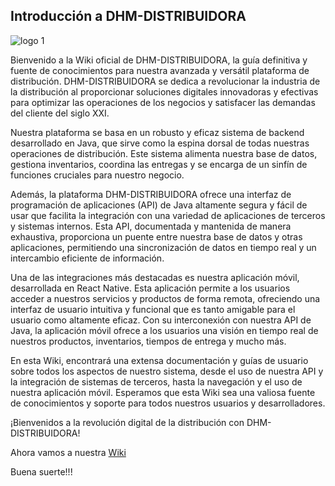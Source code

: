 ## Introducción a DHM-DISTRIBUIDORA

![logo 1](https://github.com/DHM-DISTRIBUIDORA/.github/assets/7370358/5a64bff1-5c8e-4d50-8ad8-de38b5d9897d)


Bienvenido a la Wiki oficial de DHM-DISTRIBUIDORA, la guía definitiva y fuente de conocimientos para nuestra avanzada y versátil plataforma de distribución. DHM-DISTRIBUIDORA se dedica a revolucionar la industria de la distribución al proporcionar soluciones digitales innovadoras y efectivas para optimizar las operaciones de los negocios y satisfacer las demandas del cliente del siglo XXI.


Nuestra plataforma se basa en un robusto y eficaz sistema de backend desarrollado en Java, que sirve como la espina dorsal de todas nuestras operaciones de distribución. Este sistema alimenta nuestra base de datos, gestiona inventarios, coordina las entregas y se encarga de un sinfín de funciones cruciales para nuestro negocio.

Además, la plataforma DHM-DISTRIBUIDORA ofrece una interfaz de programación de aplicaciones (API) de Java altamente segura y fácil de usar que facilita la integración con una variedad de aplicaciones de terceros y sistemas internos. Esta API, documentada y mantenida de manera exhaustiva, proporciona un puente entre nuestra base de datos y otras aplicaciones, permitiendo una sincronización de datos en tiempo real y un intercambio eficiente de información.

Una de las integraciones más destacadas es nuestra aplicación móvil, desarrollada en React Native. Esta aplicación permite a los usuarios acceder a nuestros servicios y productos de forma remota, ofreciendo una interfaz de usuario intuitiva y funcional que es tanto amigable para el usuario como altamente eficaz. Con su interconexión con nuestra API de Java, la aplicación móvil ofrece a los usuarios una visión en tiempo real de nuestros productos, inventarios, tiempos de entrega y mucho más.

En esta Wiki, encontrará una extensa documentación y guías de usuario sobre todos los aspectos de nuestro sistema, desde el uso de nuestra API y la integración de sistemas de terceros, hasta la navegación y el uso de nuestra aplicación móvil. Esperamos que esta Wiki sea una valiosa fuente de conocimientos y soporte para todos nuestros usuarios y desarrolladores.

¡Bienvenidos a la revolución digital de la distribución con DHM-DISTRIBUIDORA!

Ahora vamos a nuestra [Wiki](https://github.com/DHM-DISTRIBUIDORA/.github/wiki)

Buena suerte!!!
